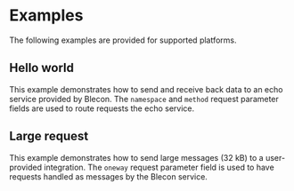 # Examples

The following examples are provided for supported platforms.

## Hello world

This example demonstrates how to send and receive back data to an echo service provided by Blecon. The `namespace` and `method` request parameter fields are used to route requests the echo service.

## Large request

This example demonstrates how to send large messages (32 kB) to a user-provided integration. The `oneway` request parameter field is used to have requests handled as messages by the Blecon service.
